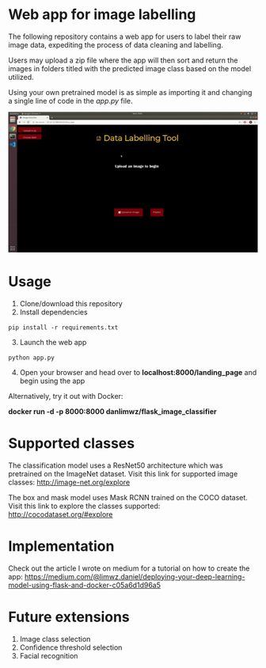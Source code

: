 # Web app for image labelling

The following repository contains a web app for users to label their raw image data, expediting the process of data cleaning and labelling.

Users may upload a zip file where the app will then sort and return the images in folders titled with the predicted image class based on the model utilized.

Using your own pretrained model is as simple as importing it and changing a single line of code in the *app.py* file.

![](images/web_app.gif)

# Usage
1) Clone/download this repository
2) Install dependencies
``` 
pip install -r requirements.txt
```
3) Launch the web app
```
python app.py
```
4) Open your browser and head over to **localhost:8000/landing_page** and begin using the app

Alternatively, try it out with Docker: 

**docker run -d -p 8000:8000 danlimwz/flask_image_classifier**

# Supported classes

The classification model uses a ResNet50 architecture which was pretrained on the ImageNet dataset. Visit this link for supported image classes: http://image-net.org/explore

The box and mask model uses Mask RCNN trained on the COCO dataset. Visit this link to explore the classes supported: http://cocodataset.org/#explore

# Implementation

Check out the article I wrote on medium for a tutorial on how to create the app: https://medium.com/@limwz.daniel/deploying-your-deep-learning-model-using-flask-and-docker-c05a6d1d96a5 

# Future extensions
1) Image class selection
2) Confidence threshold selection
3) Facial recognition

